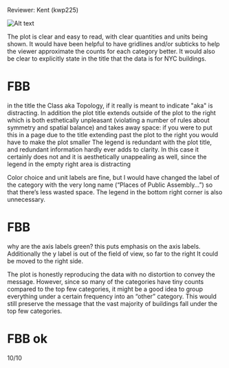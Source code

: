 Reviewer: Kent (kwp225)

![Alt text](PUI2017_HW8_plot.png)

The plot is clear and easy to read, with clear quantities and units being shown. It would have been helpful to have gridlines and/or subticks to help the viewer approximate the counts for each category better. It would also be clear to explicitly state in the title that the data is for NYC buildings.

# FBB 
in the title the Class aka Topology, if it really is meant to indicate "aka" is distracting. In addition the plot title extends outside of the plot to the right which is both esthetically unpleasant (violating a number of rules about symmetry and spatial balance) and takes away space: if you were to put this in a page due to the title extending past the plot to the right you would have to make the plot smaller
The legend is redundant with the plot title, and redundant information hardly ever adds to clarity. In this case it certainly does not and it is aesthetically unappealing as well, since the legend in the empty right area is distracting

Color choice and unit labels are fine, but I would have changed the label of the category with the very long name (“Places of Public Assembly…”) so that there’s less wasted space. The legend in the bottom right corner is also unnecessary. 

# FBB 
why are the axis labels green? this puts emphasis on the axis labels. Additionally the y label is out of the field of view, so far to the right It could be moved to the right side. 


The plot is honestly reproducing the data with no distortion to convey the message. However, since so many of the categories have tiny counts compared to the top few categories, it might be a good idea to group everything under a certain frequency into an “other” category. This would still preserve the message that the vast majority of buildings fall under the top few categories.

# FBB ok
10/10
